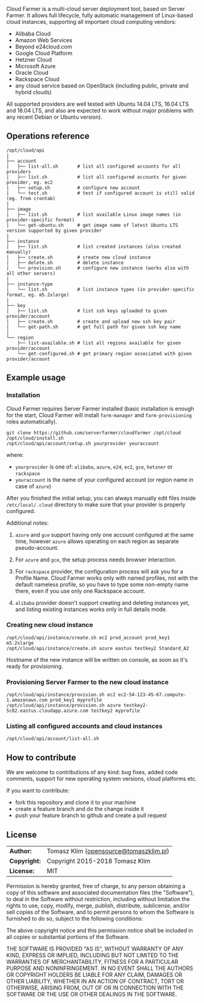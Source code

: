 Cloud Farmer is a multi-cloud server deployment tool, based on Server Farmer. It allows full lifecycle, fully automatic management of Linux-based cloud instances, supporting all important cloud computing vendors:

- Alibaba Cloud
- Amazon Web Services
- Beyond e24cloud.com
- Google Cloud Platform
- Hetzner Cloud
- Microsoft Azure
- Oracle Cloud
- Rackspace Cloud
- any cloud service based on OpenStack (including public, private and hybrid clouds)

All supported providers are well tested with Ubuntu 14.04 LTS, 16.04 LTS and 18.04 LTS, and also are expected to work without major problems with any recent Debian or Ubuntu version).


## Operations reference

```
/opt/cloud/api
|
├── account
|   ├── list-all.sh       # list all configured accounts for all providers
|   ├── list.sh           # list all configured accounts for given provider, eg. ec2
|   ├── setup.sh          # configure new account
|   └── test.sh           # test if configured account is still valid (eg. from crontab)
|
├── image
|   ├── list.sh           # list available Linux image names (in provider-specific format)
|   └── get-ubuntu.sh     # get image name of latest Ubuntu LTS version supported by given provider
|
├── instance
|   ├── list.sh           # list created instances (also created manually)
|   ├── create.sh         # create new cloud instance
|   ├── delete.sh         # delete instance
|   └── provision.sh      # configure new instance (works also with all other servers)
|
├── instance-type
|   └── list.sh           # list instance types (in provider-specific format, eg. m5.2xlarge)
|
├── key
|   ├── list.sh           # list ssh keys uploaded to given provider/account
|   ├── create.sh         # create and upload new ssh key pair
|   └── get-path.sh       # get full path for given ssh key name
|
└── region
    ├── list-available.sh # list all regions available for given provider/account
    └── get-configured.sh # get primary region associated with given provider/account
```


## Example usage

### Installation

Cloud Farmer requires Server Farmer installed (basic installation is enough for the start, Cloud Farmer will install `farm-manager` and `farm-provisioning` roles automatically).

```
git clone https://github.com/serverfarmer/cloudfarmer /opt/cloud
/opt/cloud/install.sh
/opt/cloud/api/account/setup.sh yourprovider youraccount
```

where:
- `yourprovider` is one of: `alibaba`, `azure`, `e24`, `ec2`, `gce`, `hetzner` or `rackspace`
- `youraccount` is the name of your configured account (or region name in case of `azure`)

After you finished the initial setup, you can always manually edit files inside `/etc/local/.cloud` directory to make sure that your provider is properly configured.

Additional notes:

1. `azure` and `gce` support having only one account configured at the same time, however `azure` allows operating on each region as separate pseudo-account.

2. For `azure` and `gce`, the setup process needs browser interaction.

3. For `rackspace` provider, the configuration process will ask you for a Profile Name. Cloud Farmer works only with named profiles, not with the default nameless profile, so you have to type some non-empty name there, even if you use only one Rackspace account.

4. `alibaba` provider doesn't support creating and deleting instances yet, and listing existing instances works only in full details mode.


### Creating new cloud instance

```
/opt/cloud/api/instance/create.sh ec2 prod_account prod_key1 m5.2xlarge
/opt/cloud/api/instance/create.sh azure eastus testkey2 Standard_A2
```

Hostname of the new instance will be written on console, as soon as it's ready for provisioning.

### Provisioning Server Farmer to the new cloud instance

```
/opt/cloud/api/instance/provision.sh ec2 ec2-54-123-45-67.compute-1.amazonaws.com prod_key1 myprofile
/opt/cloud/api/instance/provision.sh azure testkey2-5c82.eastus.cloudapp.azure.com testkey2 myprofile
```

### Listing all configured accounts and cloud instances

```
/opt/cloud/api/account/list-all.sh
```

## How to contribute

We are welcome to contributions of any kind: bug fixes, added code comments,
support for new operating system versions, cloud platforms etc.

If you want to contribute:
- fork this repository and clone it to your machine
- create a feature branch and do the change inside it
- push your feature branch to github and create a pull request

## License

|                      |                                          |
|:---------------------|:-----------------------------------------|
| **Author:**          | Tomasz Klim (<opensource@tomaszklim.pl>) |
| **Copyright:**       | Copyright 2015-2018 Tomasz Klim          |
| **License:**         | MIT                                      |

Permission is hereby granted, free of charge, to any person obtaining a copy
of this software and associated documentation files (the "Software"), to deal
in the Software without restriction, including without limitation the rights
to use, copy, modify, merge, publish, distribute, sublicense, and/or sell
copies of the Software, and to permit persons to whom the Software is
furnished to do so, subject to the following conditions:

The above copyright notice and this permission notice shall be included in all
copies or substantial portions of the Software.

THE SOFTWARE IS PROVIDED "AS IS", WITHOUT WARRANTY OF ANY KIND, EXPRESS OR
IMPLIED, INCLUDING BUT NOT LIMITED TO THE WARRANTIES OF MERCHANTABILITY,
FITNESS FOR A PARTICULAR PURPOSE AND NONINFRINGEMENT. IN NO EVENT SHALL THE
AUTHORS OR COPYRIGHT HOLDERS BE LIABLE FOR ANY CLAIM, DAMAGES OR OTHER
LIABILITY, WHETHER IN AN ACTION OF CONTRACT, TORT OR OTHERWISE, ARISING FROM,
OUT OF OR IN CONNECTION WITH THE SOFTWARE OR THE USE OR OTHER DEALINGS IN THE
SOFTWARE.
